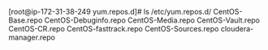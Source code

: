 [root@ip-172-31-38-249 yum.repos.d]# ls /etc/yum.repos.d/
CentOS-Base.repo  CentOS-Debuginfo.repo  CentOS-Media.repo    CentOS-Vault.repo
CentOS-CR.repo    CentOS-fasttrack.repo  CentOS-Sources.repo  cloudera-manager.repo

